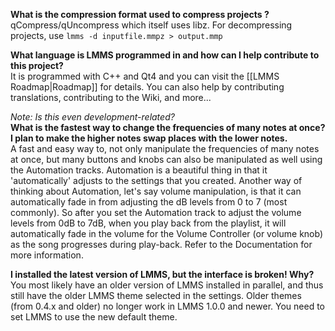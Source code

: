 **What is the compression format used to compress projects ?**  
qCompress/qUncompress which itself uses libz. For decompressing projects, use
`lmms -d inputfile.mmpz > output.mmp`

**What language is LMMS programmed in and how can I help contribute to this project?**  
It is programmed with C++ and Qt4 and you can visit the [[LMMS Roadmap|Roadmap]] for details. You can also help by contributing translations, contributing to the Wiki, and more...

*Note: Is this even development-related?*  
**What is the fastest way to change the frequencies of many notes at once? I plan to make the higher notes swap places with the lower notes.**  
A fast and easy way to, not only manipulate the frequencies of many notes at once, but many buttons and knobs can also be manipulated as well using the Automation tracks. Automation is a beautiful thing in that it 'automatically' adjusts to the settings that you created. Another way of thinking about Automation, let's say volume manipulation, is that it can automatically fade in from adjusting the dB levels from 0 to 7 (most commonly). So after you set the Automation track to adjust the volume levels from 0dB to 7dB, when you play back from the playlist, it will automatically fade in the volume for the Volume Controller (or volume knob) as the song progresses during play-back. Refer to the Documentation for more information.

**I installed the latest version of LMMS, but the interface is broken! Why?**  
You most likely have an older version of LMMS installed in parallel, and thus still have the older LMMS theme selected in the settings. Older themes (from 0.4.x and older) no longer work in LMMS 1.0.0 and newer. You need to set LMMS to use the new default theme.